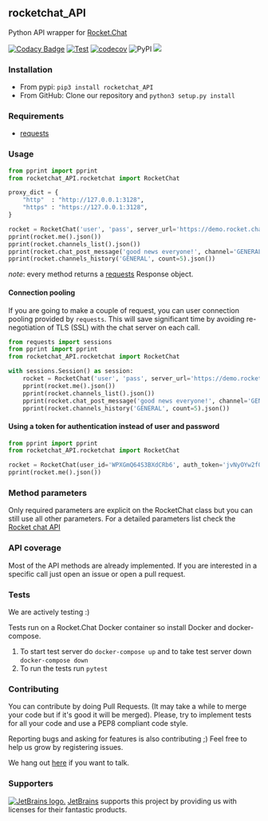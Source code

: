 ## rocketchat_API
Python API wrapper for [Rocket.Chat](https://developer.rocket.chat/reference/api/rest-api/)

[![Codacy Badge](https://api.codacy.com/project/badge/Grade/fff725d9a0974c6597c2dd007daaa86e)](https://www.codacy.com/app/jadolg/rocketchat_API?utm_source=github.com&amp;utm_medium=referral&amp;utm_content=jadolg/rocketchat_API&amp;utm_campaign=Badge_Grade) [![Test](https://github.com/jadolg/rocketchat_API/actions/workflows/build.yml/badge.svg)](https://github.com/jadolg/rocketchat_API/actions/workflows/build.yml) [![codecov](https://codecov.io/gh/jadolg/rocketchat_API/branch/master/graph/badge.svg)](https://codecov.io/gh/jadolg/rocketchat_API) ![PyPI](https://img.shields.io/pypi/v/rocketchat_API.svg) ![](https://img.shields.io/pypi/dm/rocketchat-api.svg)

### Installation
- From pypi:
`pip3 install rocketchat_API`
- From GitHub:
Clone our repository and `python3 setup.py install`

### Requirements
- [requests](https://github.com/kennethreitz/requests)

### Usage
```python
from pprint import pprint
from rocketchat_API.rocketchat import RocketChat

proxy_dict = {
    "http"  : "http://127.0.0.1:3128",
    "https" : "https://127.0.0.1:3128",
}

rocket = RocketChat('user', 'pass', server_url='https://demo.rocket.chat', proxies=proxy_dict)
pprint(rocket.me().json())
pprint(rocket.channels_list().json())
pprint(rocket.chat_post_message('good news everyone!', channel='GENERAL', alias='Farnsworth').json())
pprint(rocket.channels_history('GENERAL', count=5).json())
```

*note*: every method returns a [requests](https://github.com/kennethreitz/requests) Response object.

#### Connection pooling
If you are going to make a couple of request, you can user connection pooling provided by `requests`. This will save significant time by avoiding re-negotiation of TLS (SSL) with the chat server on each call.

```python
from requests import sessions
from pprint import pprint
from rocketchat_API.rocketchat import RocketChat

with sessions.Session() as session:
    rocket = RocketChat('user', 'pass', server_url='https://demo.rocket.chat', session=session)
    pprint(rocket.me().json())
    pprint(rocket.channels_list().json())
    pprint(rocket.chat_post_message('good news everyone!', channel='GENERAL', alias='Farnsworth').json())
    pprint(rocket.channels_history('GENERAL', count=5).json())
```

#### Using a token for authentication instead of user and password

```python
from pprint import pprint
from rocketchat_API.rocketchat import RocketChat

rocket = RocketChat(user_id='WPXGmQ64S3BXdCRb6', auth_token='jvNyOYw2f0YKwtiFS06Fk21HBRBBuV7zI43HmkNzI_s', server_url='https://demo.rocket.chat')
pprint(rocket.me().json())
```

### Method parameters
Only required parameters are explicit on the RocketChat class but you can still use all other parameters. For a detailed parameters list check the [Rocket chat API](https://developer.rocket.chat/reference/api/rest-api)

### API coverage
Most of the API methods are already implemented. If you are interested in a specific call just open an issue or open a pull request.

### Tests
We are actively testing :)

Tests run on a Rocket.Chat Docker container so install Docker and docker-compose.
1. To start test server do `docker-compose up` and to take test server down `docker-compose down`
2. To run the tests run `pytest`

### Contributing
You can contribute by doing Pull Requests. (It may take a while to merge your code but if it's good it will be merged). Please, try to implement tests for all your code and use a PEP8 compliant code style.

Reporting bugs and asking for features is also contributing ;) Feel free to help us grow by registering issues.

We hang out [here](https://open.rocket.chat/channel/python_rocketchat_api) if you want to talk.

### Supporters

[![JetBrains logo.](https://resources.jetbrains.com/storage/products/company/brand/logos/jetbrains.svg)](https://jb.gg/OpenSourceSupport) [JetBrains](https://www.jetbrains.com/) supports this project by providing us with licenses for their fantastic products.
